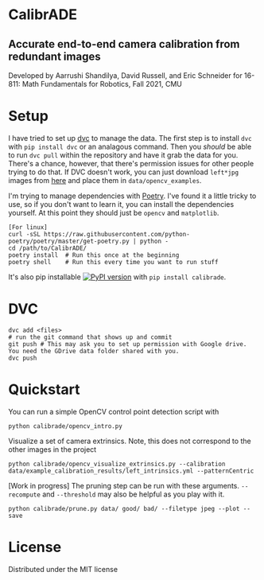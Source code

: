 # CalibrADE
## Accurate end-to-end camera calibration from redundant images
Developed by Aarrushi Shandilya, David Russell, and Eric Schneider for 16-811: Math Fundamentals for Robotics, Fall 2021, CMU


# Setup

I have tried to set up [dvc](https://dvc.org/) to manage the data. The first step is to install `dvc` with `pip install dvc` or an analagous command. Then you *should* be able to run `dvc pull` within the repository and have it grab the data for you. There's a chance, however, that there's permission issues for other people trying to do that. If DVC doesn't work, you can just download `left*jpg` images from [here](https://github.com/opencv/opencv/blob/master/samples/data) and place them in `data/opencv_examples`.

I'm trying to manage dependencies with [Poetry](https://python-poetry.org/). I've found it a little tricky to use, so if you don't want to learn it, you can install the dependencies yourself. At this point they should just be `opencv` and `matplotlib`.

```
[For linux]
curl -sSL https://raw.githubusercontent.com/python-poetry/poetry/master/get-poetry.py | python -
cd /path/to/CalibrADE/
poetry install  # Run this once at the beginning
poetry shell    # Run this every time you want to run stuff
```

It's also pip installable [![PyPI version](https://badge.fury.io/py/calibrade.svg)](https://badge.fury.io/py/calibrade) with `pip install calibrade`.

# DVC
```
dvc add <files>
# run the git command that shows up and commit
git push # This may ask you to set up permission with Google drive. You need the GDrive data folder shared with you.
dvc push
```

# Quickstart
You can run a simple OpenCV control point detection script with
```
python calibrade/opencv_intro.py
```

Visualize a set of camera extrinsics. Note, this does not correspond to the other images in the project
```
python calibrade/opencv_visualize_extrinsics.py --calibration data/example_calibration_results/left_intrinsics.yml --patternCentric
```

[Work in progress]
The pruning step can be run with these arguments. `--recompute` and `--threshold` may also be helpful as you play with it.
```
python calibrade/prune.py data/ good/ bad/ --filetype jpeg --plot --save
```

# License
Distributed under the MIT license